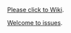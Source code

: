 [Please click to Wiki](http://doc.yzxz.icu).

[Welcome to issues](https://github.com/ll1935055/MoYoungWatchFlutterSDK/issues).

